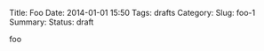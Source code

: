 Title: Foo 
Date: 2014-01-01 15:50
Tags: drafts
Category: 
Slug: foo-1
Summary: 
Status: draft

foo
